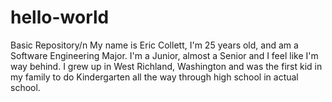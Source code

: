 # hello-world
Basic Repository/n
My name is Eric Collett, I'm 25 years old, and am a Software Engineering Major.  I'm a Junior, almost a Senior and I feel like I'm way behind.  I grew up in West Richland, Washington and was the first kid in my family to do Kindergarten all the way through high school in actual school.
